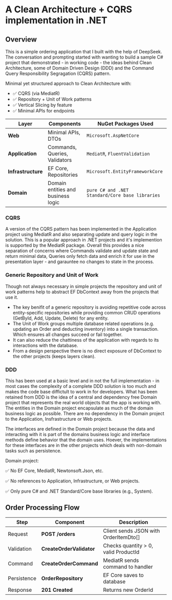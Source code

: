 ﻿# A Clean Architecture + CQRS implementation in .NET

## Overview
This is a simple ordering application that I built with the help of DeepSeek. The conversation and prompting started with wanting to build 
a sample C# project that demonstrated - in working code - the ideas behind Clean Architecture, some of Domain Driven Design (DDD) and the 
Command Query Responsibility Segragation (CQRS) pattern. 

Minimal yet structured approach to Clean Architecture with:

- ✅ CQRS (via MediatR)
- ✅ Repository + Unit of Work patterns
- ✅ Vertical Slicing by feature
- ✅ Minimal APIs for endpoints


| Layer          | Components                          | NuGet Packages Used       |
|----------------|-------------------------------------|---------------------------|
| **Web**        | Minimal APIs, DTOs                  | `Microsoft.AspNetCore`    |
| **Application**| Commands, Queries, Validators       | `MediatR`, `FluentValidation` |
| **Infrastructure** | EF Core, Repositories           | `Microsoft.EntityFrameworkCore` |
| **Domain** | Domain entities and business logic  | `pure C# and .NET Standard/Core base libraries` |

### CQRS
A version of the CQRS pattern has been implemented in the Application project using MediatR and also separating update and query logic in the
solution. This is a popular approach in .NET projects and it's implemention is supported by the MediatR package. Overall this provides a nice
separation of concerns where Commands validate and update state and return minimal data, Queries only fetch data and enrich it for use in the 
presentation layer - and garauntee no changes to state in the process.

### Generic Repository and Unit of Work
Though not always necessary in simple projects the repository and unit of work patterns help to abstract EF DbContext away from the projects 
that use it. 
- The key benifit of a generic repository is avoiding repetitive code across entity-specific repositories while providing common CRUD operations 
(GetById, Add, Update, Delete) for any entity. 
- The Unit of Work groups multiple database related operations (e.g. updating an Order and deducting inventory) into a single transaction. Which 
ensures all changes succeed or fail together. 
- It can also reduce the chattiness of the application with regards to its interactions with the
database.
- From a design perspective there is no direct exposure of DbContext to the other projects (keeps layers clean).

### DDD 
This has been used at a basic level and in not the full implementation - in most cases the complexity of a complete DDD solution is too much 
and makes the code base diffictult to work in for developers.
What has been retained from DDD is the idea of a central and dependency free Domain project that represents the real world objects that the 
app is working with. The entities in the Domain project encapsulate as much of the domain business logic as possible. 
There are no dependency in the Domain project to the Application, Insfrastructure or Web projects.

The interfaces are defined in the Domain project because the data and interacting with it is part of the domains business logic and
interface methods define behavior that the domain uses. Hoever, the implementations for these interfaces are in the other projects which 
deals with non-domain tasks such as persistence.


Domain project:

✅ No EF Core, MediatR, Newtonsoft.Json, etc.

✅ No references to Application, Infrastructure, or Web projects.

✅ Only pure C# and .NET Standard/Core base libraries (e.g., System).


## Order Processing Flow

| Step          | Component                          | Description       |
|----------------|-------------------------------------|---------------------------|
| Request  |**POST /orders**| Client sends JSON with OrderItemDto[]    |
| Validation |**CreateOrderValidator**| Checks quantity > 0, valid ProductId |
| Command |**CreateOrderCommand**| MediatR sends command to handler |
| Persistence | **OrderRepository** | EF Core saves to database |
| Response | **201 Created** | Returns new OrderId |